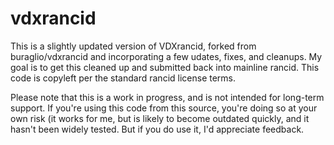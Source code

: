 # vdxrancid
This is a slightly updated version of VDXrancid, forked from buraglio/vdxrancid and incorporating a few udates, fixes, and cleanups.
My goal is to get this cleaned up and submitted back into mainline rancid.
This code is copyleft per the standard rancid license terms.

Please note that this is a work in progress, and is not intended for long-term support.  If you're using this code from this source, you're doing so at your own risk (it works for me, but is likely to become outdated quickly, and it hasn't been widely tested.  But if you do use it, I'd appreciate feedback.
